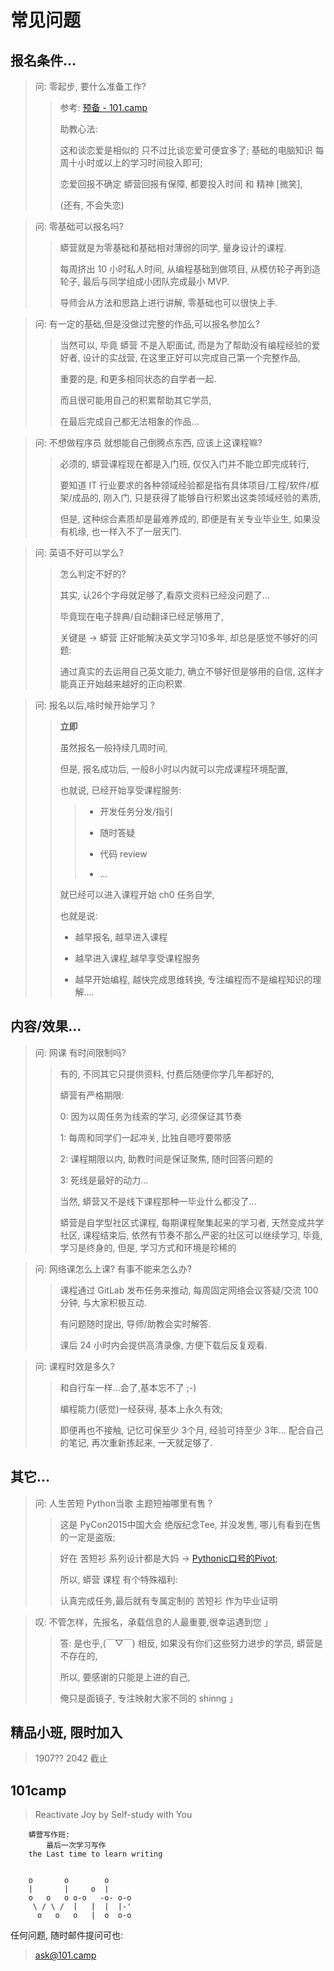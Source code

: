 # 常见问题

## 报名条件...


> 问: 零起步, 要什么准备工作?
> 
>> 参考: [预备 - 101.camp](https://101.camp/process/0_prepare/)
>> 
>> 助教心法: 
>> 
>> 这和谈恋爱是相似的 只不过比谈恋爱可便宜多了;
>> 基础的电脑知识 每周十小时或以上的学习时间投入即可;
>> 
>> 恋爱回报不确定 蟒营回报有保障,
>> 都要投入时间 和 精神 [微笑],
>> 
>> (还有, 不会失恋)



> 问: 零基础可以报名吗?
> 
>> 蟒营就是为零基础和基础相对薄弱的同学, 量身设计的课程. 
>> 
>> 每周挤出 10 小时私人时间, 从编程基础到做项目, 从模仿轮子再到造轮子, 最后与同学组成小团队完成最小 MVP.
>>  
>> 导师会从方法和思路上进行讲解, 零基础也可以很快上手.  
>> 


> 问: 有一定的基础,但是没做过完整的作品,可以报名参加么?
> 
>> 当然可以, 毕竟 蟒营 不是入职面试, 
>> 而是为了帮助没有编程经验的爱好者, 
>> 设计的实战营, 在这里正好可以完成自己第一个完整作品,
>> 
>> 重要的是, 和更多相同状态的自学者一起.
>> 
>> 而且很可能用自己的积累帮助其它学员,
>> 
>> 在最后完成自己都无法相象的作品...
>> 


> 问: 不想做程序员 就想能自己倒腾点东西, 应该上这课程嘛?
> 
>> 必须的, 蟒营课程现在都是入门班, 仅仅入门并不能立即完成转行, 
>> 
>> 要知道 IT 行业要求的各种领域经验都是指有具体项目/工程/软件/框架/成品的,
>> 刚入门, 只是获得了能够自行积累出这类领域经验的素质,
>> 
>> 但是, 这种综合素质却是最难养成的, 
>> 即便是有关专业毕业生, 如果没有机缘, 也一样入不了一层天门.
>> 

> 问: 英语不好可以学么?
> 
>> 怎么判定不好的?
>> 
>> 其实, 认26个字母就足够了,看原文资料已经没问题了...
>> 
>> 毕竟现在电子辞典/自动翻译已经足够用了,
>> 
>> 关键是 -> 蟒营 正好能解决英文学习10多年, 却总是感觉不够好的问题:
>> 
>> 通过真实的去运用自己英文能力, 确立不够好但是够用的自信,
>> 这样才能真正开始越来越好的正向积累.


> 问: 报名以后,啥时候开始学习 ?
> 
>> **立即**
>> 
>> 虽然报名一般持续几周时间,
>> 
>> 但是, 报名成功后, 一般8小时以内就可以完成课程环境配置,
>> 
>> 也就说, 已经开始享受课程服务:
>> 
>>> + 开发任务分发/指引
>>> 
>>> + 随时答疑
>>> 
>>> + 代码 review
>>> 
>>> + ... 
>> 
>> 
>> 就已经可以进入课程开始 ch0 任务自学,
>> 
>> 也就是说:
>> + 越早报名, 越早进入课程
>> 
>> + 越早进入课程,越早享受课程服务
>> 
>> + 越早开始编程, 越快完成思维转换, 专注编程而不是编程知识的理解....
>> 


## 内容/效果...

> 问: 网课 有时间限制吗?
> 
>> 有的, 不同其它只提供资料, 付费后随便你学几年都好的,
>> 
>> 蟒营有严格期限:
>> 
>> 0: 因为以周任务为线索的学习, 必须保证其节奏
>> 
>> 1: 每周和同学们一起冲关, 比独自嗯哼要带感
>> 
>> 2: 课程期限以内, 助教时间是保证聚焦, 随时回答问题的
>> 
>> 3: 死线是最好的动力...
>> 
>> 当然, 蟒营又不是线下课程那种一毕业什么都没了...
>> 
>> 蟒营是自学型社区式课程, 
>> 每期课程聚集起来的学习者, 天然变成共学社区, 
>> 课程结束后, 依然有节奏不那么严密的社区可以继续学习,
>> 毕竟, 学习是终身的,
>> 但是, 学习方式和环境是珍稀的


> 问: 网络课怎么上课? 有事不能来怎么办?
> 
>> 课程通过 GitLab 发布任务来推动, 每周固定网络会议答疑/交流 100 分钟, 与大家积极互动. 
>> 
>> 有问题随时提出, 导师/助教会实时解答. 
>> 
>> 课后 24 小时内会提供高清录像, 方便下载后反复观看.
>> 

> 问: 课程时效是多久? 
>  
>> 和自行车一样...会了,基本忘不了 ;-)
>> 
>> 编程能力(感觉)一经获得, 基本上永久有效;
>> 
>> 即便再也不接触, 记忆可保至少 3个月, 经验可持至少 3年...
>> 配合自己的笔记, 再次重新拣起来, 一天就足够了.



## 其它...



> 问: 人生苦短 Python当歌 主题短袖哪里有售 ?
> 
>> 这是 PyCon2015中国大会 绝版纪念Tee,
>> 并没发售, 哪儿有看到在售的一定是盗版;
> 
>> 好在 苦短衫 系列设计都是大妈
>> -> [Pythonic口号的Pivot](http://pychina.org/imho/140916-pycon-slogen.html);
>> 
>> 所以, 蟒营 课程 有个特殊福利:
>> 
>> 认真完成任务,最后就有专属定制的 苦短衫 作为毕业证明
>> 



> 叹: 不管怎样，先报名，承载信息的人最重要,很幸运遇到您 」
> 
>> 答: 是也乎,(￣▽￣)
>> 相反, 如果没有你们这些努力进步的学员,
>> 蟒营是不存在的,
>> 
>> 所以, 要感谢的只能是上进的自己,
>> 
>> 俺只是面镜子, 专注映射大家不同的 shinng 」



## 精品小班, 限时加入
> 1907?? 2042 截止



## 101camp
> Reactivate Joy by Self-study with You
>     

```
    蟒营写作班:
        最后一次学习写作
    the Last time to learn writing 


    o       o        o
    |       |     o  |
    o   o   o o-o   -o- o-o
     \ / \ /  |   |  |  |-'
      o   o   o   |  o  o-o

```

任何问题, 随时邮件提问可也:

> ask@101.camp


